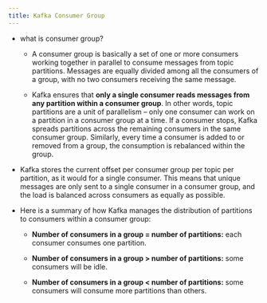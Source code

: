 ```yaml
---
title: Kafka Consumer Group
---
```


- what is consumer group?
	 - A consumer group is basically a set of one or more consumers working together in parallel to consume messages from topic partitions. Messages are equally divided among all the consumers of a group, with no two consumers receiving the same message.

	 - Kafka ensures that **only a single consumer reads messages from any partition within a consumer group**. In other words, topic partitions are a unit of parallelism – only one consumer can work on a partition in a consumer group at a time. If a consumer stops, Kafka spreads partitions across the remaining consumers in the same consumer group. Similarly, every time a consumer is added to or removed from a group, the consumption is rebalanced within the group.

- Kafka stores the current offset per consumer group per topic per partition, as it would for a single consumer. This means that unique messages are only sent to a single consumer in a consumer group, and the load is balanced across consumers as equally as possible.

- Here is a summary of how Kafka manages the distribution of partitions to consumers within a consumer group:
	 - **Number of consumers in a group = number of partitions:** each consumer consumes one partition.

	 - **Number of consumers in a group > number of partitions:** some consumers will be idle.

	 - **Number of consumers in a group < number of partitions:** some consumers will consume more partitions than others.

